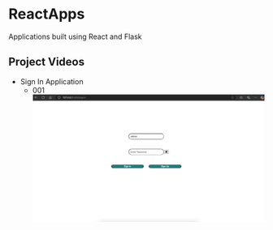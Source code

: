 # ReactApps
Applications built using React and Flask

## Project Videos 

- Sign In Application 
    -   001
[![Watch the video](./App_SignIn/miscellaneous/site_state_000.png)]( https://youtu.be/OSmann3GZJI )
